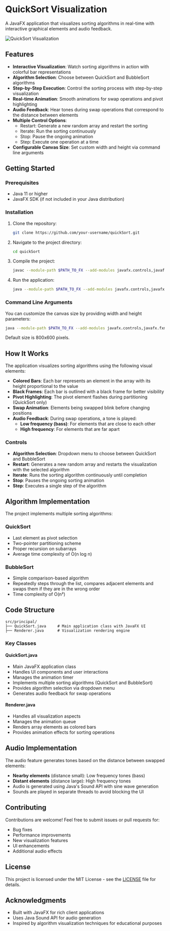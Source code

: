 # QuickSort Visualization

A JavaFX application that visualizes sorting algorithms in real-time with interactive graphical elements and audio feedback.

![QuickSort Visualization](https://user-images.githubusercontent.com/placeholder-image.jpg)

## Features

- **Interactive Visualization**: Watch sorting algorithms in action with colorful bar representations
- **Algorithm Selection**: Choose between QuickSort and BubbleSort algorithms
- **Step-by-Step Execution**: Control the sorting process with step-by-step visualization
- **Real-time Animation**: Smooth animations for swap operations and pivot highlighting
- **Audio Feedback**: Hear tones during swap operations that correspond to the distance between elements
- **Multiple Control Options**:
  - Restart: Generate a new random array and restart the sorting
  - Iterate: Run the sorting continuously
  - Stop: Pause the ongoing animation
  - Step: Execute one operation at a time
- **Configurable Canvas Size**: Set custom width and height via command line arguments

## Getting Started

### Prerequisites

- Java 11 or higher
- JavaFX SDK (if not included in your Java distribution)

### Installation

1. Clone the repository:
   ```bash
   git clone https://github.com/your-username/quickSort.git
   ```

2. Navigate to the project directory:
   ```bash
   cd quickSort
   ```

3. Compile the project:
   ```bash
   javac --module-path $PATH_TO_FX --add-modules javafx.controls,javafx.fxml -d out src/principal/*.java
   ```

4. Run the application:
   ```bash
   java --module-path $PATH_TO_FX --add-modules javafx.controls,javafx.fxml -cp out principal.QuickSort
   ```

### Command Line Arguments

You can customize the canvas size by providing width and height parameters:

```bash
java --module-path $PATH_TO_FX --add-modules javafx.controls,javafx.fxml -cp out principal.QuickSort --width=1000 --height=700
```

Default size is 800x600 pixels.

## How It Works

The application visualizes sorting algorithms using the following visual elements:

- **Colored Bars**: Each bar represents an element in the array with its height proportional to the value
- **Black Frames**: Each bar is outlined with a black frame for better visibility
- **Pivot Highlighting**: The pivot element flashes during partitioning (QuickSort only)
- **Swap Animation**: Elements being swapped blink before changing positions
- **Audio Feedback**: During swap operations, a tone is played:
  - **Low frequency (bass)**: For elements that are close to each other
  - **High frequency**: For elements that are far apart

### Controls

- **Algorithm Selection**: Dropdown menu to choose between QuickSort and BubbleSort
- **Restart**: Generates a new random array and restarts the visualization with the selected algorithm
- **Iterate**: Runs the sorting algorithm continuously until completion
- **Stop**: Pauses the ongoing sorting animation
- **Step**: Executes a single step of the algorithm

## Algorithm Implementation

The project implements multiple sorting algorithms:

### QuickSort
- Last element as pivot selection
- Two-pointer partitioning scheme
- Proper recursion on subarrays
- Average time complexity of O(n log n)

### BubbleSort
- Simple comparison-based algorithm
- Repeatedly steps through the list, compares adjacent elements and swaps them if they are in the wrong order
- Time complexity of O(n²)

## Code Structure

```
src/principal/
├── QuickSort.java     # Main application class with JavaFX UI
├── Renderer.java      # Visualization rendering engine
```

### Key Classes

#### QuickSort.java
- Main JavaFX application class
- Handles UI components and user interactions
- Manages the animation timer
- Implements multiple sorting algorithms (QuickSort and BubbleSort)
- Provides algorithm selection via dropdown menu
- Generates audio feedback for swap operations

#### Renderer.java
- Handles all visualization aspects
- Manages the animation queue
- Renders array elements as colored bars
- Provides animation effects for sorting operations

## Audio Implementation

The audio feature generates tones based on the distance between swapped elements:

- **Nearby elements** (distance small): Low frequency tones (bass)
- **Distant elements** (distance large): High frequency tones
- Audio is generated using Java's Sound API with sine wave generation
- Sounds are played in separate threads to avoid blocking the UI

## Contributing

Contributions are welcome! Feel free to submit issues or pull requests for:

- Bug fixes
- Performance improvements
- New visualization features
- UI enhancements
- Additional audio effects

## License

This project is licensed under the MIT License - see the [LICENSE](LICENSE) file for details.

## Acknowledgments

- Built with JavaFX for rich client applications
- Uses Java Sound API for audio generation
- Inspired by algorithm visualization techniques for educational purposes